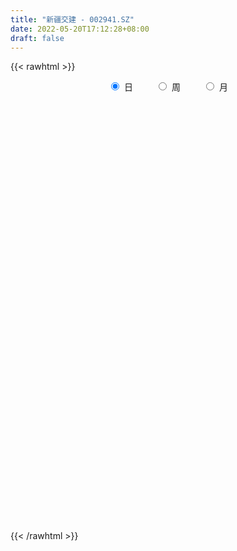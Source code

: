 ```yaml
---
title: "新疆交建 - 002941.SZ"
date: 2022-05-20T17:12:28+08:00
draft: false
---
```

{{< rawhtml >}}
    <div style="text-align: center">
        <label style="padding: 1rem;"><input style="margin-right: .5rem" type="radio" name="period" value="D" checked onclick="period_change(this)">日</label>
        <label style="padding: 1rem;"><input style="margin-right: .5rem" type="radio" name="period" value="W" onclick="period_change(this)">周</label>
        <label style="padding: 1rem;"><input style="margin-right: .5rem" type="radio" name="period" value="M" onclick="period_change(this)">月</label>
    </div>
    <div id="chart" style="height: 700px;"></div> 
    <script type="text/javascript">
        const D_v = [89335.49,76540.59,62293.56,61288.25,65804.06,49645.89,49511.1,43904.19,68326.12,83953.74,62034.03,66493.68,98021.91,158585.77,81171.08,69569.05,86056.1,60498.36,45505.61,37844.0,98152.74,85205.05,53919.5,71795.3,79048.26,40311.61,34923.0,34179.69,45143.45,39076.0,89825.7,44529.85,41840.94,72183.21,43229.53,34485.36,37013.0,30961.53,26912.26,30989.79,27533.8,41488.78,30858.0,35408.53,36455.53,55136.07,59989.12,38759.0,29849.19,68159.06,37434.49,32222.45,32405.53,46772.11,30911.0,39053.28,26158.78,45095.78,47185.64,61675.28,35186.05,31331.52,24209.0,30140.96,28957.06,30909.53,36074.14,38672.94,205059.43,510819.41,230124.57,739095.26,591784.77,479874.64,317561.3,265510.35,261063.86,210183.33,163253.07,267680.07,264649.0,653247.61,558492.58,441242.78,450729.39,368195.42,344182.99,330584.32,223683.87,180814.83,151207.84,230947.28,157422.06,128458.06,212565.9,229374.08,115279.44,76054.0,98841.58,99466.42,92605.13,67502.5,75158.53,50227.45,52201.09,71998.07,53252.36,60377.27,74674.88,114776.64,87726.46,61945.7,71880.1,158629.11,98737.93,75312.43,58661.78,72608.0,41122.12,40112.77,48701.58,68246.95,77103.1,86404.7,160840.7,103204.35,65747.99,66667.0,39533.55,70067.91,129140.05,92007.0,80700.5,79108.0,68315.3,64270.25,111474.21,128481.82,190240.73,255872.34,174345.77,128221.86,125091.0,92733.92,71637.53,82608.72,139070.56,70651.15,265976.57,114874.05,102507.6,130826.75,163530.46,144318.58,96715.07,93744.0,73767.67,85547.03,59388.52,56356.4,169886.07,99359.46,97570.0,249606.27,209489.4,149309.0,153206.8,111974.68,100332.5,82674.12,73734.0,165018.0,159698.5,133283.74,97554.32,112946.5,113624.86,95021.14,90575.89,74829.1,185447.85,262521.54,173301.06,232270.44,154911.18,169226.24,474937.14,342943.53,345278.27,402101.36,280161.29,398485.5,315582.2,332768.92,472378.4,431069.38,269724.44,205873.27,330508.79,223354.61,223159.56,382762.68,695563.15,727608.49,685665.74,729194.5600000001,643169.91,597426.24,574303.52,700639.65,520846.89,401254.98,321822.43,387800.32,235905.12,305051.94,233517.26,335735.34,506414.96,341812.61,330016.05,661301.16,748423.17,1021326.67,976093.02,747868.62,521825.75,484733.01,376293.23,459920.92,396562.76,296806.3,413873.76,532348.9300000001,637566.15,744937.39,592223.17,797935.71,611735.5600000001,399960.26,482834.93,656371.71,636205.75,500287.99,285011.26,340055.28,351985.37,263897.19,427056.52,304854.01]
const D_histogram = [0.0,0.0038162963,-0.0003567171,-0.0010533183,-0.015429034,-0.0172447178,-0.0135934746,-0.016848625,-0.0038848378,-0.002396548,-0.0011853998,0.004239344,0.0151891711,0.0366259788,0.0405371959,0.0439769996,0.0296802081,0.0125744874,-0.0009756743,-0.0103083815,0.0063936934,0.0156387281,0.0139714881,-0.0027441862,-0.0362737972,-0.0543403376,-0.0641967008,-0.0631514304,-0.0488278478,-0.037631966,-0.0187250666,-0.0111859251,-0.0060617072,0.0042884951,0.0021094726,-0.0040032908,-0.0109821097,-0.0206528269,-0.0155661484,-0.0071790567,-0.0022329004,-0.0092383929,-0.0087196431,-0.0060384887,-0.001490592,-0.003525389,-0.0269361748,-0.0356529724,-0.0467470096,-0.0369449353,-0.0348968714,-0.0275258708,-0.0228858092,-0.0322738818,-0.0422307004,-0.0583075592,-0.0625666078,-0.0450127275,-0.0171572428,-0.001496807,0.007617004,0.0083033357,0.0138634094,0.0227933609,0.0301245299,0.0366388178,0.0345579837,0.0296729163,0.0902272096,0.1947993906,0.3280552401,0.313288455,0.3047213807,0.242358846,0.1579295942,0.107769507,0.062965392,0.0084072521,-0.041765536,-0.0430683265,0.0279075881,0.1110459876,0.1735837128,0.1857120094,0.2156015466,0.1843657966,0.1760237274,0.1233548346,0.0702714761,0.0067873602,-0.0477779203,-0.0682566842,-0.1101757667,-0.1216031634,-0.1015555816,-0.1634314634,-0.2143270051,-0.234762107,-0.2402424728,-0.2291328824,-0.1993888755,-0.1807679654,-0.1773410487,-0.1768311148,-0.1624569476,-0.1474343126,-0.1299040027,-0.1075957612,-0.1042768363,-0.0847165904,-0.0864413722,-0.0763308746,-0.0591582888,-0.0191794053,-0.0250320957,-0.0420164987,-0.0420175698,-0.0529760006,-0.0484090844,-0.0374311358,-0.0356885782,-0.0161320554,0.0187069118,0.0497684865,0.1009714455,0.1146592847,0.1159798588,0.1028335362,0.0938379492,0.0845107677,0.0905883175,0.0879272443,0.0822807719,0.0684898057,0.0463318118,0.0346635489,0.030740887,0.0356376455,0.0470006774,0.0732010308,0.093120938,0.0893407849,0.0860166685,0.0708312372,0.0526750302,0.0290212832,0.0158591406,0.0009922946,0.0202955949,0.0178382542,0.0145934588,0.0141828215,0.035321256,0.0311251937,0.0118371602,-0.0114588608,-0.0251706748,-0.0410336015,-0.0483852464,-0.045439283,-0.0284317256,-0.0110955158,-0.0020949364,0.0375900491,0.0528599167,0.0633930906,0.0683462149,0.0540702069,0.0347486527,0.0080929035,-0.0090173514,-0.0026345824,0.0066573886,-0.0018747819,-0.0383580049,-0.0552607544,-0.1067420699,-0.1099459912,-0.132249811,-0.1471855039,-0.0766124988,-0.004470661,0.0399939972,0.0774526027,0.0905108322,0.088022729,0.1165635992,0.1321585186,0.1417113227,0.1485678132,0.1492072022,0.1647215403,0.1271055301,0.0476598149,0.0366731829,0.0607914335,0.0531793856,0.0278717607,0.0386847511,-0.0038224052,-0.0309256943,-0.030928437,0.0569631607,0.2041424477,0.2003356344,0.2286337636,0.2342068066,0.1698270621,0.1271313986,0.151029447,0.1365744156,0.0602362944,-0.0184774603,-0.1487568113,-0.2320740133,-0.2574471455,-0.2994683724,-0.2686286752,-0.2173762832,-0.2346548033,-0.1900619617,-0.0588160123,0.1295689999,0.2759501786,0.3328184877,0.2277339108,0.2514064113,0.1714488773,0.0782020325,-0.0161116727,-0.152700158,-0.2795594791,-0.3107086144,-0.313988941,-0.2465835494,-0.1691158625,-0.009244779,0.0841491396,0.1141962101,0.0816434811,0.1019958789,0.1663341659,0.1332365662,0.0621974039,-0.0035134994,-0.0241414729,-0.1225896387,-0.1756672188,-0.1307542286,-0.1043365951]
const D_fast = [0.0,0.0047703704,0.0005081777,-0.0004517531,-0.0186847273,-0.0248115905,-0.024558716,-0.0320260226,-0.0200334449,-0.0191442921,-0.0182294938,-0.0117449141,0.0030022059,0.0335955083,0.0476410244,0.062075078,0.0551983385,0.0412362396,0.0274421593,0.0155323568,0.033832855,0.0469875717,0.0488132037,0.0314114829,-0.0111865775,-0.0428382022,-0.0687437406,-0.0834863278,-0.0813697072,-0.0795818169,-0.0653561841,-0.0606135239,-0.0570047328,-0.0455824067,-0.047234061,-0.0543476471,-0.0640719935,-0.0789059174,-0.077710776,-0.0711184485,-0.0667305173,-0.076045608,-0.077706769,-0.0765352368,-0.0723599881,-0.0752761324,-0.1054209619,-0.1230510025,-0.1458317921,-0.1452659516,-0.1519421056,-0.1514525727,-0.1525339634,-0.1699905064,-0.1905050001,-0.2211587488,-0.2410594493,-0.2347587509,-0.2111925769,-0.1959063428,-0.1848882809,-0.1821261152,-0.1731001892,-0.1584718974,-0.1436095959,-0.1279356036,-0.1213769418,-0.1188437801,-0.0357326844,0.1175393442,0.3328090038,0.3963643325,0.4639776033,0.4622047801,0.4172579268,0.3940402164,0.3649774493,0.3125211225,0.2519069504,0.2398370783,0.3177898899,0.4286897862,0.5346234397,0.5931797386,0.6769696624,0.6918253616,0.7274892243,0.7056590401,0.6701435506,0.6083562748,0.5418465143,0.5043035792,0.4348405551,0.3930123675,0.387671054,0.2849373063,0.1804600133,0.1013343847,0.0357934007,-0.0103802296,-0.0304834415,-0.0570545228,-0.0979628682,-0.141660713,-0.1679007828,-0.1897367259,-0.2046824167,-0.2092731155,-0.2320233996,-0.2336423014,-0.2569774262,-0.2659496472,-0.2635666336,-0.2283826014,-0.2404933158,-0.2679818434,-0.278487307,-0.302689738,-0.3102250928,-0.3086049282,-0.3157845152,-0.3002610062,-0.260745311,-0.2172416147,-0.1407957943,-0.098443134,-0.0681275952,-0.0555655338,-0.0411016334,-0.0293011231,-0.0005764939,0.018744244,0.0336679646,0.0369994498,0.0264244089,0.0234220332,0.0271845931,0.0409907629,0.0641039642,0.1086045753,0.1518047171,0.1703597601,0.1885398108,0.1910621889,0.1860747393,0.1696763132,0.1604789558,0.1458601834,0.1702373825,0.1722396053,0.1726431746,0.1757782427,0.2057469912,0.2093322273,0.1930034838,0.1668427477,0.1468382649,0.1207169378,0.1012689814,0.092855124,0.10275475,0.1173170809,0.1257939261,0.174876424,0.2033612707,0.2297427173,0.2517823953,0.251023939,0.240389548,0.2157570246,0.196392432,0.2021165553,0.2130728735,0.2040720075,0.1579992833,0.1272813451,0.0491145121,0.018424093,-0.0369421794,-0.0886742484,-0.037254368,0.0337698046,0.088232962,0.1450547183,0.1807406559,0.2002582348,0.2579400048,0.3065745539,0.3515551886,0.3955536325,0.433494822,0.4901895452,0.4843499176,0.4168191561,0.4150008198,0.4543169288,0.4599997272,0.4416600425,0.4621442207,0.4186814631,0.3838467504,0.3761118985,0.4782442864,0.6764591853,0.7227362806,0.8081928507,0.8723175953,0.8503946164,0.8394818025,0.9011372127,0.9208257852,0.8595467376,0.7762136178,0.608745064,0.4674093586,0.3776744401,0.26078612,0.2244686485,0.2213769697,0.1454347487,0.1425120999,0.2590540462,0.4798313085,0.6952000318,0.8352729628,0.7871218636,0.8736459669,0.8365506522,0.7628543156,0.6645126922,0.4897491674,0.2929999765,0.1841736876,0.1023961258,0.1081556301,0.1433443513,0.30090424,0.4153354435,0.4739315666,0.4617897078,0.5076410754,0.6135629038,0.6137744457,0.5582846344,0.4916953562,0.4650320145,0.335936439,0.2389420543,0.2511664873,0.251499972]
const D_slow = [0.0,0.0009540741,0.0008648948,0.0006015652,-0.0032556933,-0.0075668727,-0.0109652414,-0.0151773976,-0.0161486071,-0.0167477441,-0.017044094,-0.015984258,-0.0121869653,-0.0030304705,0.0071038284,0.0180980783,0.0255181304,0.0286617522,0.0284178336,0.0258407383,0.0274391616,0.0313488436,0.0348417156,0.0341556691,0.0250872198,0.0115021354,-0.0045470398,-0.0203348974,-0.0325418594,-0.0419498509,-0.0466311175,-0.0494275988,-0.0509430256,-0.0498709018,-0.0493435336,-0.0503443563,-0.0530898838,-0.0582530905,-0.0621446276,-0.0639393918,-0.0644976169,-0.0668072151,-0.0689871259,-0.070496748,-0.0708693961,-0.0717507433,-0.078484787,-0.0873980301,-0.0990847825,-0.1083210163,-0.1170452342,-0.1239267019,-0.1296481542,-0.1377166246,-0.1482742997,-0.1628511896,-0.1784928415,-0.1897460234,-0.1940353341,-0.1944095358,-0.1925052848,-0.1904294509,-0.1869635986,-0.1812652583,-0.1737341259,-0.1645744214,-0.1559349255,-0.1485166964,-0.125959894,-0.0772600464,0.0047537637,0.0830758774,0.1592562226,0.2198459341,0.2593283326,0.2862707094,0.3020120574,0.3041138704,0.2936724864,0.2829054048,0.2898823018,0.3176437987,0.3610397269,0.4074677292,0.4613681159,0.507459565,0.5514654969,0.5823042055,0.5998720746,0.6015689146,0.5896244345,0.5725602635,0.5450163218,0.514615531,0.4892266356,0.4483687697,0.3947870184,0.3360964917,0.2760358735,0.2187526529,0.168905434,0.1237134426,0.0793781805,0.0351704018,-0.0054438352,-0.0423024133,-0.074778414,-0.1016773543,-0.1277465633,-0.148925711,-0.170536054,-0.1896187726,-0.2044083448,-0.2092031962,-0.2154612201,-0.2259653448,-0.2364697372,-0.2497137374,-0.2618160085,-0.2711737924,-0.280095937,-0.2841289508,-0.2794522228,-0.2670101012,-0.2417672398,-0.2131024187,-0.184107454,-0.1583990699,-0.1349395826,-0.1138118907,-0.0911648114,-0.0691830003,-0.0486128073,-0.0314903559,-0.0199074029,-0.0112415157,-0.0035562939,0.0053531174,0.0171032868,0.0354035445,0.058683779,0.0810189752,0.1025231423,0.1202309517,0.1333997092,0.14065503,0.1446198152,0.1448678888,0.1499417875,0.1544013511,0.1580497158,0.1615954212,0.1704257352,0.1782070336,0.1811663237,0.1783016085,0.1720089397,0.1617505394,0.1496542278,0.138294407,0.1311864756,0.1284125967,0.1278888626,0.1372863748,0.150501354,0.1663496267,0.1834361804,0.1969537321,0.2056408953,0.2076641212,0.2054097833,0.2047511377,0.2064154849,0.2059467894,0.1963572882,0.1825420996,0.1558565821,0.1283700843,0.0953076315,0.0585112555,0.0393581308,0.0382404656,0.0482389649,0.0676021156,0.0902298236,0.1122355059,0.1413764056,0.1744160353,0.209843866,0.2469858193,0.2842876198,0.3254680049,0.3572443874,0.3691593412,0.3783276369,0.3935254953,0.4068203417,0.4137882818,0.4234594696,0.4225038683,0.4147724447,0.4070403355,0.4212811257,0.4723167376,0.5224006462,0.5795590871,0.6381107888,0.6805675543,0.7123504039,0.7501077657,0.7842513696,0.7993104432,0.7946910781,0.7575018753,0.699483372,0.6351215856,0.5602544925,0.4930973237,0.4387532529,0.3800895521,0.3325740616,0.3178700585,0.3502623085,0.4192498532,0.5024544751,0.5593879528,0.6222395556,0.6651017749,0.6846522831,0.6806243649,0.6424493254,0.5725594556,0.494882302,0.4163850668,0.3547391794,0.3124602138,0.3101490191,0.3311863039,0.3597353565,0.3801462267,0.4056451965,0.4472287379,0.4805378795,0.4960872305,0.4952088556,0.4891734874,0.4585260777,0.414609273,0.3819207159,0.3558365671]
const D_data = [['2021-05-11', 10.6876, 10.9167, 10.598, 10.9864],['2021-05-12', 10.8868, 10.9765, 10.8669, 11.1558],['2021-05-13', 10.857, 10.8769, 10.857, 11.106],['2021-05-14', 10.8769, 10.9068, 10.7275, 10.9864],['2021-05-17', 10.8868, 10.6876, 10.6677, 10.9068],['2021-05-18', 10.6677, 10.7872, 10.5781, 10.7972],['2021-05-19', 10.7872, 10.847, 10.7374, 10.9466],['2021-05-20', 10.8171, 10.7474, 10.6976, 10.8271],['2021-05-21', 10.7673, 10.9665, 10.7673, 10.9665],['2021-05-24', 11.0562, 10.857, 10.7872, 11.1657],['2021-05-25', 10.7574, 10.857, 10.6677, 10.9068],['2021-05-26', 10.837, 10.9267, 10.7773, 11.0661],['2021-05-27', 11.0362, 11.0462, 11.0163, 11.2155],['2021-05-28', 11.1657, 11.2853, 10.9167, 11.4745],['2021-05-31', 11.1956, 11.1657, 11.0861, 11.2454],['2021-06-01', 11.106, 11.2155, 11.0562, 11.2653],['2021-06-02', 11.2155, 10.9964, 10.9765, 11.3351],['2021-06-03', 10.9566, 10.8968, 10.857, 11.0861],['2021-06-04', 10.7972, 10.8669, 10.7773, 10.9366],['2021-06-07', 10.857, 10.857, 10.7872, 10.9366],['2021-06-08', 10.8072, 11.2056, 10.8072, 11.2355],['2021-06-09', 11.1558, 11.1956, 11.0362, 11.2952],['2021-06-10', 11.1259, 11.096, 11.0761, 11.2255],['2021-06-11', 11.106, 10.8669, 10.857, 11.1857],['2021-06-15', 10.8271, 10.5083, 10.4785, 10.8868],['2021-06-16', 10.5581, 10.5283, 10.4287, 10.6777],['2021-06-17', 10.4785, 10.5083, 10.4585, 10.6079],['2021-06-18', 10.5382, 10.5681, 10.4386, 10.5781],['2021-06-21', 10.598, 10.7275, 10.4984, 10.9068],['2021-06-22', 10.7175, 10.7175, 10.6378, 10.7972],['2021-06-23', 10.9466, 10.8669, 10.8171, 11.1857],['2021-06-24', 10.6976, 10.7773, 10.6976, 10.8868],['2021-06-25', 10.8072, 10.7673, 10.7076, 10.8868],['2021-06-28', 11.1558, 10.8669, 10.857, 11.2853],['2021-06-29', 10.7773, 10.7275, 10.7076, 10.837],['2021-06-30', 10.6677, 10.6478, 10.6079, 10.7574],['2021-07-01', 10.6478, 10.588, 10.588, 10.8072],['2021-07-02', 10.5482, 10.4884, 10.4785, 10.6079],['2021-07-05', 10.5183, 10.6378, 10.5183, 10.6677],['2021-07-06', 10.6279, 10.6976, 10.588, 10.7374],['2021-07-07', 10.7374, 10.6777, 10.6079, 10.7474],['2021-07-08', 10.6577, 10.5083, 10.4984, 10.6876],['2021-07-09', 10.4884, 10.5681, 10.4585, 10.6079],['2021-07-12', 10.6079, 10.588, 10.5482, 10.6378],['2021-07-13', 10.598, 10.6179, 10.5183, 10.6478],['2021-07-14', 10.62, 10.53, 10.43, 10.67],['2021-07-15', 10.5, 10.17, 10.05, 10.5],['2021-07-16', 10.17, 10.23, 10.09, 10.4],['2021-07-19', 10.23, 10.1, 10.06, 10.32],['2021-07-20', 10.14, 10.31, 9.97, 10.53],['2021-07-21', 10.21, 10.2, 10.16, 10.31],['2021-07-22', 10.2, 10.25, 10.15, 10.38],['2021-07-23', 10.26, 10.21, 10.19, 10.35],['2021-07-26', 10.17, 9.98, 9.87, 10.17],['2021-07-27', 9.93, 9.87, 9.85, 10.07],['2021-07-28', 9.91, 9.66, 9.54, 9.91],['2021-07-29', 9.79, 9.68, 9.66, 9.8],['2021-07-30', 9.7, 9.92, 9.67, 10.0],['2021-08-02', 9.98, 10.12, 9.83, 10.24],['2021-08-03', 10.08, 10.05, 9.99, 10.36],['2021-08-04', 10.03, 10.01, 9.95, 10.1],['2021-08-05', 10.0, 9.91, 9.91, 10.09],['2021-08-06', 9.98, 9.97, 9.85, 10.0],['2021-08-09', 10.07, 10.04, 9.98, 10.1],['2021-08-10', 10.01, 10.06, 10.0, 10.14],['2021-08-11', 10.04, 10.09, 10.02, 10.2],['2021-08-12', 10.09, 10.0, 10.0, 10.1],['2021-08-13', 10.0, 9.95, 9.87, 10.02],['2021-08-16', 10.3, 10.95, 10.26, 10.95],['2021-08-17', 10.89, 12.05, 10.72, 12.05],['2021-08-18', 12.48, 13.26, 12.2, 13.26],['2021-08-19', 13.89, 11.99, 11.93, 14.54],['2021-08-20', 11.69, 12.27, 11.39, 12.98],['2021-08-23', 12.3, 11.65, 11.45, 12.3],['2021-08-24', 11.4, 11.17, 11.13, 11.5],['2021-08-25', 11.18, 11.38, 11.11, 11.49],['2021-08-26', 11.3, 11.3, 10.97, 11.55],['2021-08-27', 11.12, 10.98, 10.82, 11.3],['2021-08-30', 10.91, 10.78, 10.75, 11.07],['2021-08-31', 10.7, 11.26, 10.65, 11.28],['2021-09-01', 11.37, 12.39, 11.21, 12.39],['2021-09-02', 13.0, 13.06, 12.55, 13.63],['2021-09-03', 12.93, 13.36, 12.52, 14.36],['2021-09-06', 13.11, 13.13, 12.65, 13.88],['2021-09-07', 13.28, 13.69, 12.88, 13.98],['2021-09-08', 13.38, 13.15, 13.05, 13.59],['2021-09-09', 13.32, 13.55, 13.01, 13.75],['2021-09-10', 13.3, 13.03, 13.02, 13.9],['2021-09-13', 13.02, 12.9, 12.73, 13.35],['2021-09-14', 12.97, 12.57, 12.44, 12.99],['2021-09-15', 12.69, 12.43, 12.24, 12.69],['2021-09-16', 12.53, 12.69, 12.4, 13.11],['2021-09-17', 12.8, 12.26, 11.94, 12.88],['2021-09-22', 12.0, 12.48, 11.96, 12.63],['2021-09-23', 12.5, 12.88, 12.3, 13.15],['2021-09-24', 12.62, 11.7, 11.68, 12.73],['2021-09-27', 11.58, 11.44, 11.25, 11.82],['2021-09-28', 11.44, 11.5, 11.38, 11.62],['2021-09-29', 11.36, 11.47, 11.36, 11.89],['2021-09-30', 11.23, 11.54, 10.88, 11.59],['2021-10-08', 11.51, 11.74, 11.39, 11.84],['2021-10-11', 11.8, 11.6, 11.4, 11.85],['2021-10-12', 11.65, 11.34, 11.13, 11.74],['2021-10-13', 11.31, 11.18, 11.0, 11.38],['2021-10-14', 11.24, 11.26, 11.04, 11.35],['2021-10-15', 11.48, 11.22, 11.12, 11.58],['2021-10-18', 11.08, 11.22, 11.05, 11.31],['2021-10-19', 11.2, 11.28, 11.06, 11.35],['2021-10-20', 11.21, 11.01, 10.95, 11.26],['2021-10-21', 10.94, 11.18, 10.91, 11.43],['2021-10-22', 11.15, 10.87, 10.86, 11.25],['2021-10-25', 10.8, 10.95, 10.62, 10.98],['2021-10-26', 10.92, 11.03, 10.86, 11.28],['2021-10-27', 11.14, 11.41, 11.12, 11.53],['2021-10-28', 11.39, 10.88, 10.82, 11.39],['2021-10-29', 10.87, 10.62, 10.34, 10.88],['2021-11-01', 10.58, 10.72, 10.46, 10.8],['2021-11-02', 10.72, 10.48, 10.31, 10.9],['2021-11-03', 10.47, 10.58, 10.4, 10.62],['2021-11-04', 10.55, 10.63, 10.51, 10.64],['2021-11-05', 10.58, 10.48, 10.43, 10.61],['2021-11-08', 10.55, 10.7, 10.51, 10.75],['2021-11-09', 10.67, 11.0, 10.66, 11.02],['2021-11-10', 10.95, 11.12, 10.78, 11.14],['2021-11-11', 11.07, 11.62, 10.99, 12.09],['2021-11-12', 11.4, 11.38, 11.28, 11.55],['2021-11-15', 11.3, 11.33, 11.24, 11.38],['2021-11-16', 11.35, 11.18, 11.16, 11.49],['2021-11-17', 11.18, 11.23, 11.16, 11.32],['2021-11-18', 11.21, 11.23, 11.18, 11.51],['2021-11-19', 11.21, 11.47, 11.21, 11.65],['2021-11-22', 11.48, 11.43, 11.35, 11.55],['2021-11-23', 11.4, 11.43, 11.28, 11.49],['2021-11-24', 11.41, 11.33, 11.26, 11.42],['2021-11-25', 11.31, 11.17, 11.14, 11.36],['2021-11-26', 11.21, 11.24, 11.08, 11.33],['2021-11-29', 11.28, 11.32, 11.02, 11.45],['2021-11-30', 11.31, 11.46, 11.3, 11.64],['2021-12-01', 11.24, 11.62, 11.11, 11.72],['2021-12-02', 11.72, 11.96, 11.51, 12.49],['2021-12-03', 11.85, 12.08, 11.76, 12.23],['2021-12-06', 12.18, 11.91, 11.87, 12.27],['2021-12-07', 11.98, 11.98, 11.8, 12.14],['2021-12-08', 12.04, 11.86, 11.77, 12.05],['2021-12-09', 11.87, 11.8, 11.75, 11.94],['2021-12-10', 11.8, 11.67, 11.63, 11.91],['2021-12-13', 11.8, 11.74, 11.67, 12.2],['2021-12-14', 11.73, 11.67, 11.6, 11.83],['2021-12-15', 11.65, 12.14, 11.62, 12.64],['2021-12-16', 12.03, 11.95, 11.92, 12.14],['2021-12-17', 12.0, 11.96, 11.91, 12.21],['2021-12-20', 11.89, 12.02, 11.82, 12.25],['2021-12-21', 12.03, 12.39, 11.85, 12.5],['2021-12-22', 12.77, 12.17, 12.12, 12.78],['2021-12-23', 12.09, 11.96, 11.91, 12.27],['2021-12-24', 12.05, 11.82, 11.69, 12.23],['2021-12-27', 11.8, 11.85, 11.75, 12.07],['2021-12-28', 11.83, 11.74, 11.59, 11.99],['2021-12-29', 11.74, 11.77, 11.66, 11.94],['2021-12-30', 11.72, 11.87, 11.7, 11.93],['2021-12-31', 11.9, 12.09, 11.82, 12.58],['2022-01-04', 12.11, 12.19, 12.03, 12.3],['2022-01-05', 12.19, 12.17, 11.97, 12.28],['2022-01-06', 12.13, 12.72, 12.11, 12.98],['2022-01-07', 12.71, 12.62, 12.56, 13.06],['2022-01-10', 12.6, 12.7, 12.45, 12.88],['2022-01-11', 12.78, 12.75, 12.65, 13.03],['2022-01-12', 12.59, 12.56, 12.46, 12.76],['2022-01-13', 12.65, 12.47, 12.45, 12.74],['2022-01-14', 12.5, 12.3, 12.18, 12.59],['2022-01-17', 12.27, 12.33, 12.12, 12.42],['2022-01-18', 12.25, 12.62, 12.14, 12.73],['2022-01-19', 12.57, 12.73, 12.49, 12.84],['2022-01-20', 12.73, 12.54, 12.39, 12.97],['2022-01-21', 12.54, 12.08, 12.05, 12.54],['2022-01-24', 12.0, 12.17, 11.82, 12.6],['2022-01-25', 12.04, 11.51, 11.5, 12.22],['2022-01-26', 11.59, 11.9, 11.59, 12.09],['2022-01-27', 11.98, 11.51, 11.45, 11.99],['2022-01-28', 11.48, 11.4, 11.13, 11.63],['2022-02-07', 11.56, 12.54, 11.5, 12.54],['2022-02-08', 12.8, 12.92, 12.49, 12.94],['2022-02-09', 12.94, 12.91, 12.72, 13.03],['2022-02-10', 12.85, 13.1, 12.78, 13.31],['2022-02-11', 13.0, 13.01, 12.82, 13.29],['2022-02-14', 12.91, 12.93, 12.85, 13.2],['2022-02-15', 13.12, 13.49, 12.81, 14.22],['2022-02-16', 13.49, 13.57, 13.3, 13.94],['2022-02-17', 13.5, 13.7, 13.35, 14.17],['2022-02-18', 13.36, 13.86, 13.07, 14.5],['2022-02-21', 13.7, 13.96, 13.67, 14.11],['2022-02-22', 13.75, 14.36, 13.62, 15.18],['2022-02-23', 14.16, 13.8, 13.71, 14.28],['2022-02-24', 13.6, 13.08, 12.85, 13.88],['2022-02-25', 13.18, 13.78, 13.17, 14.39],['2022-02-28', 13.81, 14.35, 13.51, 14.45],['2022-03-01', 14.1, 14.1, 13.84, 14.27],['2022-03-02', 14.0, 13.88, 13.62, 14.06],['2022-03-03', 13.94, 14.38, 13.77, 14.43],['2022-03-04', 14.16, 13.7, 13.59, 14.19],['2022-03-07', 13.58, 13.75, 13.2, 14.3],['2022-03-08', 13.66, 14.05, 13.38, 15.05],['2022-03-09', 13.9, 15.46, 13.82, 15.46],['2022-03-10', 16.0, 17.01, 15.96, 17.01],['2022-03-11', 15.85, 15.74, 15.35, 16.47],['2022-03-14', 15.52, 16.46, 15.26, 17.31],['2022-03-15', 16.35, 16.54, 15.66, 17.49],['2022-03-16', 16.14, 15.76, 14.89, 16.45],['2022-03-17', 15.7, 15.96, 15.6, 16.97],['2022-03-18', 15.6, 16.96, 15.24, 17.56],['2022-03-21', 16.96, 16.73, 16.37, 17.23],['2022-03-22', 16.4, 15.9, 15.64, 16.4],['2022-03-23', 15.87, 15.58, 15.31, 16.09],['2022-03-24', 15.31, 14.41, 14.35, 15.54],['2022-03-25', 14.47, 14.37, 14.3, 14.71],['2022-03-28', 14.1, 14.7, 13.89, 14.93],['2022-03-29', 14.53, 14.17, 14.0, 14.85],['2022-03-30', 14.58, 14.9, 14.52, 15.18],['2022-03-31', 15.94, 15.25, 15.18, 16.39],['2022-04-01', 14.47, 14.36, 14.3, 14.95],['2022-04-06', 14.35, 15.09, 14.21, 15.34],['2022-04-07', 15.02, 16.6, 14.85, 16.6],['2022-04-08', 17.3, 18.26, 17.26, 18.26],['2022-04-11', 19.5, 18.86, 18.32, 20.09],['2022-04-12', 17.9, 18.6, 17.35, 20.75],['2022-04-13', 17.91, 16.74, 16.74, 18.85],['2022-04-14', 16.77, 18.41, 16.77, 18.41],['2022-04-15', 18.06, 17.22, 17.0, 18.68],['2022-04-18', 16.64, 16.78, 16.26, 17.63],['2022-04-19', 16.81, 16.38, 15.54, 17.1],['2022-04-20', 16.38, 15.25, 15.15, 16.38],['2022-04-21', 15.2, 14.57, 14.45, 15.33],['2022-04-22', 14.31, 15.18, 14.3, 15.37],['2022-04-25', 14.77, 15.25, 14.5, 15.83],['2022-04-26', 15.25, 16.14, 14.53, 16.25],['2022-04-27', 16.65, 16.54, 15.55, 17.39],['2022-04-28', 16.0, 18.19, 15.68, 18.19],['2022-04-29', 18.55, 18.12, 17.6, 19.72],['2022-05-05', 17.66, 17.79, 17.55, 18.66],['2022-05-06', 16.85, 17.13, 16.76, 17.75],['2022-05-09', 17.52, 17.89, 17.1, 18.08],['2022-05-10', 17.4, 18.84, 17.25, 19.68],['2022-05-11', 18.84, 17.89, 17.85, 19.17],['2022-05-12', 17.68, 17.28, 16.75, 18.08],['2022-05-13', 17.4, 17.07, 16.92, 17.68],['2022-05-16', 17.1, 17.46, 16.95, 17.49],['2022-05-17', 17.3, 16.17, 16.0, 17.3],['2022-05-18', 16.02, 16.27, 16.01, 16.75],['2022-05-19', 16.01, 17.41, 15.94, 17.67],['2022-05-20', 17.2, 17.33, 17.03, 17.55]]
const W_v = [1306.94,21997.66,1918835.73,1312923.3900000001,1582615.3,973287.3700000001,940649.74,1686847.53,1387014.6800000002,801782.73,1053802.3300000001,1454158.3900000001,1331727.51,1255155.23,669493.13,1345796.4399999999,620440.49,610244.22,813903.1499999999,626747.87,509532.38,156736.98,335694.77,355318.51,252407.72,455787.72,375889.23,449685.32,291558.62,199073.47,291204.19,316576.52,163970.59,195757.7,189623.11,160130.27,208958.64,236428.71,200491.43,834434.92,697880.47,657446.27,937705.5699999999,69591.0,244945.77,516109.38,287956.53,193518.4,179448.16,487945.86,343407.11,378587.33,418823.05,583605.1499999999,1133749.9099999999,570393.1,542467.23,680835.8999999999,584162.3199999999,279933.25,548288.33,678537.88,673573.78,1504550.0099999998,2143515.5700000003,942154.8999999999,774439.63,581902.49,506166.12,452251.24,662310.6699999999,604606.46,240673.55,280835.44,966473.51,1671194.55,658825.4299999999,377736.51,475784.16,263964.28,147460.34,413889.89,1288090.8699999999,1122245.03,750205.26,688546.6699999999,1618555.8100000001,1062326.4299999999,1423291.75,851391.89,773940.64,491989.27,980980.3099999999,1284419.3900000001,698739.6900000001,126697.5,637014.6300000001,402753.61,344220.47,326721.0,478997.32,448663.01,342317.82,285445.57,225318.27,369852.51,210884.17,196323.97,372116.14,293575.28,231459.85,208171.83,202843.88,91938.7,184719.77,385121.0600000001,390427.94,615322.8500000001,328865.26,558765.4399999999,2717918.7000000002,1244505.1899999999,957353.28,729080.6,449457.18,124939.82,348242.47,277191.36,469089.13,342800.2,346916.59,188462.56,260415.94,217872.63,157782.63,225748.25,200070.72,187990.95,199587.49,164754.63,2276883.4399999999,1534193.48,1907322.3300000001,1934934.9000000001,944075.8799999999,570398.0399999999,389641.44,92605.13,317087.64,390807.61,466505.27,261206.25,495799.8,371156.5,384401.05,860414.87,500293.0299999999,693079.9300000001,629134.8599999999,444945.69,656025.13,597497.1,629288.5600000001,486997.49,1008452.0699999998,1734486.54,1799376.3100000001,1460530.4900000002,2714759.6200000001,3244733.8800000004,1867629.7400000002,1722532.1099999999,1739740.3799999999,3751847.0700000003,1943456.97,3305011.3500000001,1011695.8200000001,2560711.6399999997,1687848.3700000001]
const W_histogram = [0.0,0.4813064387,0.8669035125,1.0846343491,1.1120817468,1.292224489,2.2952935268,2.2185349859,1.9597345701,1.3729167397,1.2910431927,1.3676237228,1.1785566069,1.1256747546,0.8679298944,0.8190203044,0.6163156135,0.4455075371,0.3492490839,0.2560845149,-0.2970287293,-0.931732976,-1.391289633,-1.7535000111,-1.9491823768,-1.8481320241,-1.8576369501,-1.7074355545,-1.4459971403,-1.3041596522,-1.081732209,-1.0885867289,-1.1642346374,-1.1401183186,-1.1535436397,-1.1922399009,-1.0880184518,-0.9593099475,-0.8743207492,-0.4224612146,-0.1043438238,0.2808253147,0.3487584762,0.3307440255,0.2812264295,0.2722346757,0.082510346,-0.1188322381,-0.2145996846,-0.2570647633,-0.243021323,-0.4219026351,-0.5383505205,-0.5810784192,-0.523339044,-0.4944583952,-0.41433204,-0.3110535591,-0.2562662849,-0.2766309717,-0.4019688106,-0.365705915,-0.2621713127,-0.10926601,0.1219622252,0.1420720441,0.1127756809,0.0740724587,0.064914115,0.1145431658,0.1271719252,0.1181913092,0.0800218261,0.1115679848,0.1690630253,0.2799791336,0.2195615532,0.2103286527,0.1913494619,0.1851997686,0.1667103717,0.1905155098,0.3354742967,0.3838672194,0.3439508153,0.3670595089,0.5070761055,0.5326216262,0.5779458034,0.5919216699,0.5441216912,0.425816232,0.456704168,0.3241747981,0.0585660927,-0.0967747679,-0.2026093679,-0.2980995192,-0.414471958,-0.4491769119,-0.4203104716,-0.3585102062,-0.3255238303,-0.2791717163,-0.2618332751,-0.3081240325,-0.3447656006,-0.3421350347,-0.3072595256,-0.2622040002,-0.2258763803,-0.2199255875,-0.2493602537,-0.2276611162,-0.1052504642,-0.0186901326,0.0993746193,0.1551333921,0.1647471406,0.2685116696,0.4246047885,0.4371629004,0.3911589009,0.3398488101,0.2337255186,0.1701099877,0.1348146423,0.1156283096,0.1238161896,0.1014038898,0.0874570704,0.0602793151,0.0578771762,0.0404866989,0.0374061959,0.0167081164,0.0063150264,-0.0143194352,-0.0185606551,-0.0167295098,0.138183148,0.1502268408,0.3059601128,0.3699482199,0.3441549139,0.2760577959,0.2099131056,0.1709554976,0.1047420882,0.0355265613,-0.0256414483,-0.0714805167,-0.0387754531,-0.0101588333,-0.0060033997,0.0509009848,0.0579962745,0.0780404212,0.077530448,0.0901528188,0.126731719,0.1218747198,0.0974051029,0.0323472835,0.0913287277,0.1762540933,0.2132365323,0.2177445838,0.3364591623,0.4674356221,0.3550209096,0.2597866988,0.4292481874,0.4394947584,0.2845920002,0.3514604234,0.3022209053,0.2414500007,0.1965084966]
const W_fast = [0.0,0.6016330484,1.2039560004,1.6928454242,1.9983132586,2.501512123,4.0784045425,4.5562797481,4.7874129748,4.5438243293,4.7847115805,5.2031980414,5.3087700772,5.5373069135,5.496544527,5.652390013,5.6037642255,5.5443330334,5.5353868511,5.5062434108,4.8788729843,4.0112354936,3.2038564283,2.4032710475,1.7202930876,1.3593104343,0.8853962708,0.6087387777,0.5086779068,0.3244754819,0.2764698729,-0.0025313293,-0.3692378971,-0.6301511579,-0.931962389,-1.2687186254,-1.4365017892,-1.5476207718,-1.6812117608,-1.3349675299,-1.042936095,-0.5875606279,-0.4324378473,-0.3677662916,-0.3469772803,-0.2879103651,-0.4570071083,-0.688057752,-0.8374751195,-0.9442063891,-0.9909182795,-1.2752752504,-1.526310766,-1.7143082695,-1.7874036552,-1.8821376052,-1.90559426,-1.8800791689,-1.889358466,-1.9788808957,-2.2047109373,-2.2598745204,-2.2218827463,-2.0962939461,-1.8345751545,-1.7789473246,-1.7800497676,-1.8002348751,-1.7931646901,-1.7148998478,-1.6704781071,-1.6499108958,-1.6680749224,-1.6086367675,-1.5088759707,-1.3279650789,-1.3334922711,-1.2901430083,-1.2612848337,-1.2211345848,-1.1979463889,-1.1265123733,-0.8976850122,-0.7533252847,-0.7072539849,-0.5923804141,-0.3255947912,-0.1668938639,0.0229167641,0.1848730481,0.2731034922,0.261252091,0.406316069,0.3548303986,0.1038632164,-0.0756713362,-0.2321582782,-0.4021733093,-0.6221637376,-0.7691629194,-0.845374097,-0.8732013832,-0.9215959648,-0.9450367799,-0.9931566575,-1.116478423,-1.2393113912,-1.3222145841,-1.3641539564,-1.384649431,-1.4047909061,-1.4538215102,-1.5455962398,-1.5808123814,-1.4847143455,-1.402826547,-1.2599181403,-1.1653760195,-1.1145754858,-0.9436830394,-0.6814387234,-0.5595898863,-0.5078041606,-0.4741520489,-0.5218439608,-0.5429319948,-0.5445236796,-0.5348029349,-0.4956610074,-0.4927223348,-0.4848048867,-0.4969128132,-0.4848456581,-0.4921144606,-0.4858434147,-0.5023644651,-0.5111787984,-0.5353931189,-0.5442745025,-0.5466257346,-0.3571672899,-0.3075668869,-0.0753435867,0.0811315754,0.1413769979,0.1422943289,0.128627915,0.1324091814,0.0923812941,0.0320474074,-0.0355309642,-0.0992401618,-0.0762289614,-0.0501520499,-0.0474974663,0.0221321644,0.0437265228,0.0832807748,0.1021534135,0.137313989,0.205575819,0.2311874998,0.2310691585,0.17409816,0.2559117861,0.3849006751,0.4751922471,0.5341364446,0.7369658136,0.9848011789,0.9611416939,0.9308541578,1.2076276932,1.3277479539,1.2439931956,1.3987267247,1.4250424329,1.4246340285,1.4288196486]
const W_slow = [0.0,0.1203266097,0.3370524878,0.6082110751,0.8862315118,1.2092876341,1.7831110157,2.3377447622,2.8276784047,3.1709075897,3.4936683878,3.8355743185,4.1302134703,4.4116321589,4.6286146325,4.8333697086,4.987448612,5.0988254963,5.1861377672,5.250158896,5.1759017136,4.9429684696,4.5951460614,4.1567710586,3.6694754644,3.2074424584,2.7430332208,2.3161743322,1.9546750471,1.6286351341,1.3582020819,1.0860553996,0.7949967403,0.5099671606,0.2215812507,-0.0764787245,-0.3484833374,-0.5883108243,-0.8068910116,-0.9125063153,-0.9385922712,-0.8683859425,-0.7811963235,-0.6985103171,-0.6282037098,-0.5601450408,-0.5395174543,-0.5692255138,-0.622875435,-0.6871416258,-0.7478969565,-0.8533726153,-0.9879602454,-1.1332298503,-1.2640646112,-1.38767921,-1.49126222,-1.5690256098,-1.633092181,-1.702249924,-1.8027421266,-1.8941686054,-1.9597114336,-1.9870279361,-1.9565373798,-1.9210193687,-1.8928254485,-1.8743073338,-1.8580788051,-1.8294430136,-1.7976500323,-1.768102205,-1.7480967485,-1.7202047523,-1.677938996,-1.6079442126,-1.5530538243,-1.5004716611,-1.4526342956,-1.4063343535,-1.3646567605,-1.3170278831,-1.2331593089,-1.1371925041,-1.0512048002,-0.959439923,-0.8326708966,-0.6995154901,-0.5550290393,-0.4070486218,-0.271018199,-0.164564141,-0.050388099,0.0306556005,0.0452971237,0.0211034317,-0.0295489103,-0.1040737901,-0.2076917796,-0.3199860076,-0.4250636254,-0.514691177,-0.5960721346,-0.6658650636,-0.7313233824,-0.8083543905,-0.8945457907,-0.9800795493,-1.0568944308,-1.1224454308,-1.1789145259,-1.2338959227,-1.2962359861,-1.3531512652,-1.3794638812,-1.3841364144,-1.3592927596,-1.3205094116,-1.2793226264,-1.212194709,-1.1060435119,-0.9967527868,-0.8989630615,-0.814000859,-0.7555694794,-0.7130419825,-0.6793383219,-0.6504312445,-0.6194771971,-0.5941262246,-0.572261957,-0.5571921283,-0.5427228342,-0.5326011595,-0.5232496105,-0.5190725814,-0.5174938248,-0.5210736837,-0.5257138474,-0.5298962249,-0.4953504379,-0.4577937277,-0.3813036995,-0.2888166445,-0.202777916,-0.133763467,-0.0812851906,-0.0385463162,-0.0123607942,-0.0034791538,-0.0098895159,-0.0277596451,-0.0374535084,-0.0399932167,-0.0414940666,-0.0287688204,-0.0142697518,0.0052403535,0.0246229655,0.0471611702,0.0788441,0.1093127799,0.1336640557,0.1417508765,0.1645830584,0.2086465818,0.2619557148,0.3163918608,0.4005066513,0.5173655569,0.6061207843,0.671067459,0.7783795058,0.8882531954,0.9594011955,1.0472663013,1.1228215276,1.1831840278,1.232311152]
const W_data = [['2018-11-30', 8.5094, 12.3495, 8.5094, 12.3495],['2018-12-07', 13.5834, 19.8914, 13.5834, 19.8914],['2018-12-14', 21.2241, 21.619, 20.0691, 23.6723],['2018-12-21', 20.8786, 22.0039, 18.8648, 22.0731],['2018-12-28', 21.7177, 21.2734, 19.6742, 23.6328],['2019-01-04', 21.9645, 24.8667, 20.5331, 24.8667],['2019-01-11', 26.6732, 40.0494, 26.3672, 40.0494],['2019-01-18', 44.0573, 31.1352, 30.2172, 44.0573],['2019-01-25', 30.9378, 29.9901, 29.615, 35.0444],['2019-02-01', 28.8154, 25.3504, 24.3929, 29.1313],['2019-02-15', 25.7157, 31.4116, 25.5676, 31.4116],['2019-02-22', 31.1846, 34.9753, 30.7996, 37.0385],['2019-03-01', 34.4324, 32.9319, 31.4906, 39.8026],['2019-03-08', 32.9319, 35.5183, 32.8332, 40.3751],['2019-03-15', 34.5607, 33.5538, 32.3297, 36.8411],['2019-03-22', 33.5735, 36.693, 33.2182, 40.4738],['2019-03-29', 36.8016, 35.3603, 33.8598, 38.6476],['2019-04-04', 34.8371, 35.8934, 34.5607, 38.6476],['2019-04-12', 36.2093, 37.157, 35.1629, 40.1481],['2019-04-19', 37.5025, 37.6703, 35.2221, 39.9803],['2019-04-26', 37.3149, 30.8786, 30.6022, 37.3149],['2019-04-30', 30.8786, 26.8608, 26.4067, 30.8786],['2019-05-10', 25.1728, 25.8342, 23.465, 26.2093],['2019-05-17', 25.3702, 24.1856, 23.8302, 27.1471],['2019-05-24', 24.1856, 23.8302, 22.8529, 24.6002],['2019-05-31', 23.3959, 26.2586, 23.3959, 27.1471],['2019-06-06', 25.7848, 24.0573, 23.85, 28.8845],['2019-06-14', 24.1264, 25.3702, 23.7907, 27.8184],['2019-06-21', 25.153, 26.92, 25.153, 27.3248],['2019-06-28', 26.5449, 25.6663, 25.2715, 26.8509],['2019-07-05', 26.1106, 26.92, 25.4492, 26.9497],['2019-07-12', 26.9398, 23.9335, 23.8639, 27.2162],['2019-07-19', 23.0397, 22.0764, 22.0267, 23.8143],['2019-07-26', 22.1956, 22.3545, 20.557, 23.278],['2019-08-02', 22.0962, 21.0436, 20.7556, 23.1191],['2019-08-09', 21.3514, 19.6532, 19.4844, 21.411],['2019-08-16', 19.8419, 20.6761, 19.3851, 21.3614],['2019-08-23', 20.408, 20.7258, 20.408, 21.4507],['2019-08-30', 20.0604, 19.9214, 19.7327, 21.699],['2019-09-06', 19.8717, 25.3337, 19.8121, 27.4093],['2019-09-12', 25.3437, 25.4032, 24.5293, 27.31],['2019-09-20', 24.8173, 28.0945, 23.3475, 28.0945],['2019-09-27', 29.167, 25.4827, 24.3804, 30.7361],['2019-09-30', 25.3536, 24.7081, 24.5591, 26.0686],['2019-10-11', 23.9533, 24.281, 23.9533, 25.3238],['2019-10-18', 24.1321, 24.7677, 23.4469, 26.7141],['2019-10-25', 23.9732, 22.0267, 21.4011, 24.2612],['2019-11-01', 21.9175, 20.7258, 20.3981, 22.275],['2019-11-08', 20.7556, 21.0237, 20.4577, 21.4905],['2019-11-15', 20.9443, 21.0336, 19.6731, 23.7249],['2019-11-22', 19.971, 21.3614, 19.971, 21.7487],['2019-11-29', 20.9542, 18.114, 17.965, 22.0665],['2019-12-06', 18.2033, 17.5777, 17.0613, 18.2232],['2019-12-13', 17.5678, 17.4685, 17.2798, 17.9749],['2019-12-20', 17.4387, 18.1537, 17.3493, 18.8786],['2019-12-27', 18.0544, 17.4287, 17.0017, 18.0742],['2020-01-03', 17.3791, 17.7962, 16.4654, 18.3722],['2020-01-10', 17.6273, 18.0742, 17.4387, 18.3225],['2020-01-17', 18.0047, 17.4387, 17.4287, 18.6006],['2020-01-23', 17.4585, 16.1377, 16.0086, 17.5678],['2020-02-07', 14.5289, 13.9033, 13.079, 14.5289],['2020-02-14', 13.8635, 15.1148, 13.7344, 15.3929],['2020-02-21', 14.8963, 15.81, 14.8268, 16.1278],['2020-02-28', 15.9887, 16.6938, 15.6312, 19.4348],['2020-03-06', 17.1904, 18.4417, 16.9123, 20.5073],['2020-03-13', 17.6075, 16.3065, 15.4922, 18.1338],['2020-03-20', 16.6839, 15.4922, 14.5686, 17.1308],['2020-03-27', 14.9559, 14.9957, 14.0324, 15.4922],['2020-04-03', 14.7672, 15.0254, 14.5488, 15.8398],['2020-04-10', 15.2439, 15.6809, 15.1446, 16.0881],['2020-04-17', 15.4028, 15.2241, 14.9063, 15.9887],['2020-04-24', 15.2936, 14.807, 14.7474, 16.5349],['2020-04-30', 14.1714, 14.1416, 13.3571, 14.946],['2020-05-08', 14.1813, 14.8268, 14.1813, 15.1843],['2020-05-15', 14.8963, 15.2638, 14.8268, 16.3065],['2020-05-22', 16.7931, 16.3363, 15.5121, 16.9818],['2020-05-29', 15.7901, 14.3005, 14.0423, 15.8795],['2020-06-05', 14.3601, 14.7077, 14.3402, 14.8666],['2020-06-12', 14.7474, 14.4594, 13.9331, 15.1645],['2020-06-19', 14.4495, 14.4991, 14.1813, 14.5388],['2020-06-24', 14.4991, 14.221, 14.2012, 14.6282],['2020-07-03', 14.2012, 14.7176, 13.9033, 14.9758],['2020-07-10', 14.7176, 16.7236, 14.6977, 17.6571],['2020-07-17', 16.4853, 16.1576, 15.8596, 18.2331],['2020-07-24', 16.136, 15.2097, 14.9607, 16.8034],['2020-07-31', 15.2097, 16.0962, 14.6519, 16.6839],['2020-08-07', 16.146, 18.2277, 16.0763, 18.7756],['2020-08-14', 18.5365, 17.5504, 16.7536, 19.5027],['2020-08-21', 17.5305, 18.3473, 17.4508, 20.2896],['2020-08-28', 18.4668, 18.5166, 17.4309, 19.2238],['2020-09-04', 19.2736, 18.0584, 17.5106, 19.5226],['2020-09-11', 18.0584, 17.0823, 16.385, 18.158],['2020-09-18', 17.0823, 19.0545, 16.5145, 19.0545],['2020-09-25', 18.925, 17.0424, 17.0424, 19.7218],['2020-09-30', 16.9329, 14.4527, 14.3631, 16.9329],['2020-10-09', 14.6619, 14.6818, 14.5324, 14.8511],['2020-10-16', 14.7017, 14.4726, 14.2933, 15.0005],['2020-10-23', 14.5025, 13.8451, 13.6658, 14.6519],['2020-10-30', 13.7455, 12.6997, 12.6897, 13.7953],['2020-11-06', 12.6997, 12.9287, 12.5204, 13.1977],['2020-11-13', 13.0284, 13.3072, 13.0284, 14.0344],['2020-11-20', 13.3072, 13.5861, 13.2973, 14.0941],['2020-11-27', 13.6459, 13.128, 12.9985, 14.0443],['2020-12-04', 13.0981, 13.1778, 13.0184, 13.4965],['2020-12-11', 13.1778, 12.6698, 12.5204, 13.2375],['2020-12-18', 12.62, 11.4546, 11.0562, 12.9287],['2020-12-25', 11.4347, 10.9665, 10.7374, 11.5343],['2020-12-31', 10.8968, 10.9566, 10.6079, 11.1857],['2021-01-08', 10.9466, 11.0562, 10.8171, 11.7534],['2021-01-15', 10.9566, 11.0163, 10.3091, 11.2355],['2021-01-22', 10.9765, 10.7673, 10.7574, 11.3849],['2021-01-29', 10.7574, 10.1498, 10.0103, 10.857],['2021-02-05', 10.1398, 9.2732, 9.1238, 10.1996],['2021-02-10', 9.3629, 9.5123, 9.2234, 9.592],['2021-02-19', 9.6119, 10.837, 9.6119, 10.8868],['2021-02-26', 10.837, 10.7076, 10.4884, 11.2355],['2021-03-05', 10.7275, 11.4944, 10.6179, 11.6239],['2021-03-12', 11.4247, 11.096, 10.1597, 11.5044],['2021-03-19', 11.096, 10.6378, 10.5482, 11.2653],['2021-03-26', 10.4884, 12.1219, 10.4386, 12.1219],['2021-04-02', 12.1419, 13.5961, 11.853, 16.136],['2021-04-09', 13.4069, 12.4506, 12.361, 13.7355],['2021-04-16', 12.4905, 11.8231, 11.6438, 13.0582],['2021-04-23', 11.8132, 11.6638, 11.3151, 12.2714],['2021-04-30', 11.5144, 10.6677, 10.5781, 11.5542],['2021-05-07', 10.6876, 10.7972, 10.6777, 10.9068],['2021-05-14', 10.7872, 10.9068, 10.598, 11.1558],['2021-05-21', 10.8868, 10.9665, 10.5781, 10.9665],['2021-05-28', 11.0562, 11.2853, 10.6677, 11.4745],['2021-06-04', 11.1956, 10.8669, 10.7773, 11.3351],['2021-06-11', 10.857, 10.8669, 10.7872, 11.2952],['2021-06-18', 10.8271, 10.5681, 10.4287, 10.8868],['2021-06-25', 10.598, 10.7673, 10.4984, 11.1857],['2021-07-02', 11.1558, 10.4884, 10.4785, 11.2853],['2021-07-09', 10.5183, 10.5681, 10.4585, 10.7474],['2021-07-16', 10.6079, 10.23, 10.05, 10.67],['2021-07-23', 10.23, 10.21, 9.97, 10.53],['2021-07-30', 10.17, 9.92, 9.54, 10.17],['2021-08-06', 9.98, 9.97, 9.83, 10.36],['2021-08-13', 10.07, 9.95, 9.87, 10.2],['2021-08-20', 10.3, 12.27, 10.26, 14.54],['2021-08-27', 12.3, 10.98, 10.82, 12.3],['2021-09-03', 10.91, 13.36, 10.65, 14.36],['2021-09-10', 13.11, 13.03, 12.65, 13.98],['2021-09-17', 13.02, 12.26, 11.94, 13.35],['2021-09-24', 12.0, 11.7, 11.68, 13.15],['2021-09-30', 11.58, 11.54, 10.88, 11.89],['2021-10-08', 11.51, 11.74, 11.39, 11.84],['2021-10-15', 11.8, 11.22, 11.0, 11.85],['2021-10-22', 11.08, 10.87, 10.86, 11.43],['2021-10-29', 10.8, 10.62, 10.34, 11.53],['2021-11-05', 10.58, 10.48, 10.31, 10.9],['2021-11-12', 10.55, 11.38, 10.51, 12.09],['2021-11-19', 11.3, 11.47, 11.16, 11.65],['2021-11-26', 11.48, 11.24, 11.08, 11.55],['2021-12-03', 11.28, 12.08, 11.02, 12.49],['2021-12-10', 12.18, 11.67, 11.63, 12.27],['2021-12-17', 11.8, 11.96, 11.6, 12.64],['2021-12-24', 11.89, 11.82, 11.69, 12.78],['2021-12-31', 11.8, 12.09, 11.59, 12.58],['2022-01-07', 12.11, 12.62, 11.97, 13.06],['2022-01-14', 12.6, 12.3, 12.18, 13.03],['2022-01-21', 12.27, 12.08, 12.05, 12.97],['2022-01-28', 12.0, 11.4, 11.13, 12.6],['2022-02-11', 11.56, 13.01, 11.5, 13.31],['2022-02-18', 12.91, 13.86, 12.81, 14.5],['2022-02-25', 13.7, 13.78, 12.85, 15.18],['2022-03-04', 13.81, 13.7, 13.51, 14.45],['2022-03-11', 13.58, 15.74, 13.2, 17.01],['2022-03-18', 15.52, 16.96, 14.89, 17.56],['2022-03-25', 16.96, 14.37, 14.3, 17.23],['2022-04-01', 14.1, 14.36, 13.89, 16.39],['2022-04-08', 14.35, 18.26, 14.21, 18.26],['2022-04-15', 19.5, 17.22, 16.74, 20.75],['2022-04-22', 16.64, 15.18, 14.3, 17.63],['2022-04-29', 14.77, 18.12, 14.5, 19.72],['2022-05-06', 17.66, 17.13, 16.76, 18.66],['2022-05-13', 17.52, 17.07, 16.75, 19.68],['2022-05-20', 17.1, 17.33, 15.94, 17.67]]
const M_v = [1306.94,4836372.0800000001,5684695.5099999988,3774878.7599999998,4060581.3000000007,2717164.6000000006,1399208.72,1316206.6399999999,1107211.3500000003,855929.8099999999,3197058.23,1213171.0799999998,1418747.4600000002,2913866.3700000001,1880103.54,3404949.9999999995,4624227.71,2283792.9199999999,3577328.9299999997,1368309.7,4159613.3100000001,5203682.5099999988,3981952.6699999999,1510686.2100000002,1650345.8600000001,1234177.78,1105323.0999999999,864623.41,3365745.2600000002,4625951.1799999997,1300633.8600000001,1207322.3100000001,839567.08,4606352.1800000006,5315439.4499999993,1267005.6499999999,1752519.6300000001,2887912.3499999996,2369808.2800000003,4973384.2999999998,10237303.8499999996,11081868.379999999,5260255.8300000001]
const M_histogram = [0.0,0.5695024501,1.1139106894,1.859093383,2.4348262295,2.1120050255,1.7420839214,1.358694621,0.7722837943,0.2197379146,0.1396042918,-0.2115756222,-0.6034671407,-0.8874227485,-1.1254725394,-1.2018277037,-1.304449264,-1.3803241889,-1.3581615703,-1.2986037477,-1.0694804438,-0.7113648849,-0.719892797,-0.8003972783,-0.7801335685,-0.8631648541,-0.9169020983,-0.8602860202,-0.4246794468,-0.4687981965,-0.4294628936,-0.4037357608,-0.4003617563,-0.2783004598,-0.1552593435,-0.1142814429,-0.0143077465,0.1040334863,0.1432070624,0.36267624,0.5519934473,0.836950356,0.9314342359]
const M_fast = [0.0,0.7118780627,1.5347639743,2.7447200136,3.9291594175,4.1343394699,4.1999393461,4.156223701,3.7628838229,3.2652724218,3.220039872,2.8159660524,2.2732077487,1.7673964538,1.2479785281,0.8711664379,0.4424325616,0.0214765895,-0.2959011846,-0.5609942989,-0.5992411059,-0.4189667682,-0.6074678796,-0.8880716804,-1.0628413628,-1.3616638619,-1.6446266307,-1.8030820576,-1.4736453459,-1.6349636448,-1.7029940653,-1.7782008727,-1.8749173073,-1.8224311257,-1.7382048453,-1.7257973054,-1.6294005456,-1.4850509413,-1.4100755995,-1.0999373619,-0.7726217928,-0.2784272951,0.0489151438]
const M_slow = [0.0,0.1423756125,0.4208532849,0.8856266306,1.494333188,2.0223344444,2.4578554247,2.79752908,2.9906000286,3.0455345072,3.0804355802,3.0275416746,2.8766748894,2.6548192023,2.3734510675,2.0729941416,1.7468818256,1.4018007783,1.0622603858,0.7376094488,0.4702393379,0.2923981167,0.1124249174,-0.0876744022,-0.2827077943,-0.4984990078,-0.7277245324,-0.9427960374,-1.0489658991,-1.1661654483,-1.2735311717,-1.3744651119,-1.474555551,-1.5441306659,-1.5829455018,-1.6115158625,-1.6150927991,-1.5890844276,-1.5532826619,-1.4626136019,-1.3246152401,-1.1153776511,-0.8825190921]
const M_data = [['2018-11-30', 8.5094, 12.3495, 8.5094, 12.3495],['2018-12-28', 13.5834, 21.2734, 13.5834, 23.6723],['2019-01-31', 21.9645, 24.6989, 20.5331, 44.0573],['2019-02-28', 25.074, 32.0039, 24.7384, 39.8026],['2019-03-29', 32.3396, 35.3603, 31.9842, 40.4738],['2019-04-30', 34.8371, 26.8608, 26.4067, 40.1481],['2019-05-31', 25.1728, 26.2586, 22.8529, 27.1471],['2019-06-28', 25.7848, 25.6663, 23.7907, 28.8845],['2019-07-31', 26.1106, 21.7586, 20.557, 27.2162],['2019-08-30', 21.4309, 19.9214, 19.3851, 21.9771],['2019-09-30', 19.8717, 24.7081, 19.8121, 30.7361],['2019-10-31', 23.9533, 20.547, 20.4676, 26.7141],['2019-11-29', 20.7059, 18.114, 17.965, 23.7249],['2019-12-31', 18.2033, 17.4287, 16.4654, 18.8786],['2020-01-23', 17.6174, 16.1377, 16.0086, 18.6006],['2020-02-28', 14.5289, 16.6938, 13.079, 19.4348],['2020-03-31', 17.1904, 15.1446, 14.0324, 20.5073],['2020-04-30', 15.1645, 14.1416, 13.3571, 16.5349],['2020-05-29', 14.1813, 14.3005, 14.0423, 16.9818],['2020-06-30', 14.3601, 14.0522, 13.9033, 15.1645],['2020-07-31', 14.0324, 16.0962, 14.0324, 18.2331],['2020-08-31', 16.146, 18.6461, 16.0763, 20.2896],['2020-09-30', 18.676, 14.4527, 14.3631, 19.7218],['2020-10-30', 14.6619, 12.6997, 12.6897, 15.0005],['2020-11-30', 12.6997, 13.1379, 12.5204, 14.0941],['2020-12-31', 13.0682, 10.9566, 10.6079, 13.4965],['2021-01-29', 10.9466, 10.1498, 10.0103, 11.7534],['2021-02-26', 10.1398, 10.7076, 9.1238, 11.2355],['2021-03-31', 10.7275, 16.136, 10.1597, 16.136],['2021-04-30', 15.4089, 10.6677, 10.5781, 16.0962],['2021-05-31', 10.6876, 11.1657, 10.5781, 11.4745],['2021-06-30', 11.106, 10.6478, 10.4287, 11.3351],['2021-07-30', 10.6478, 9.92, 9.54, 10.8072],['2021-08-31', 9.98, 11.26, 9.83, 14.54],['2021-09-30', 11.37, 11.54, 10.88, 14.36],['2021-10-29', 11.51, 10.62, 10.34, 11.85],['2021-11-30', 10.58, 11.46, 10.31, 12.09],['2021-12-31', 11.24, 12.09, 11.11, 12.78],['2022-01-28', 12.11, 11.4, 11.13, 13.06],['2022-02-28', 11.56, 14.35, 11.5, 15.18],['2022-03-31', 14.1, 15.25, 13.2, 17.56],['2022-04-29', 14.47, 18.12, 14.21, 20.75],['2022-05-31', 17.66, 17.33, 15.94, 19.68]]
        const D_a = [null,11.1558,null,null,null,10.5781,null,null,null,null,null,null,null,11.4745,null,null,null,null,null,null,null,null,null,null,null,10.4287,null,null,null,null,null,null,null,11.2853,null,null,null,null,null,null,null,null,null,null,null,null,null,null,null,null,null,null,null,null,null,9.54,null,null,null,null,null,null,null,null,null,null,null,null,null,null,null,14.54,null,null,null,null,null,null,null,10.65,null,null,null,null,null,null,null,13.9,null,null,null,null,null,null,null,null,null,null,null,10.88,null,null,null,null,null,11.58,null,null,null,null,null,null,null,null,null,null,null,10.31,null,null,null,null,null,null,12.09,null,null,null,null,null,null,null,null,null,null,null,11.02,null,null,null,null,null,null,null,null,null,null,null,null,null,null,null,null,12.78,null,null,null,null,null,null,null,null,11.97,null,null,null,13.03,null,null,null,null,null,null,null,null,null,null,null,null,11.13,null,null,null,null,null,null,null,null,null,null,null,15.18,null,null,null,null,null,null,null,null,13.2,null,null,null,null,null,null,null,null,17.56,null,null,null,null,null,13.89,null,null,null,null,null,null,null,null,20.75,null,null,null,null,null,null,null,14.3,null,null,null,null,19.72,null,null,null,null,null,null,null,null,null,null,15.94,null]
const W_a = [null,null,null,null,null,null,null,44.0573,null,null,null,null,null,null,null,null,null,null,null,null,null,null,null,null,22.8529,null,null,null,null,null,null,27.2162,null,null,null,null,19.3851,null,null,null,null,null,null,null,null,null,null,null,null,null,null,22.0665,null,null,null,null,null,null,null,null,13.079,null,null,null,20.5073,null,null,null,null,null,null,null,13.3571,null,null,null,null,null,null,null,null,null,null,null,null,null,null,null,20.2896,null,null,null,null,null,null,null,null,null,null,null,null,null,null,null,null,null,null,null,null,null,null,null,9.1238,null,null,null,null,null,null,null,16.136,null,null,null,null,null,null,null,null,null,null,null,null,null,null,null,null,9.54,null,null,null,null,null,null,null,null,null,null,null,null,null,null,null,null,null,null,null,null,null,null,null,null,null,null,null,null,null,null,null,null,null,null,null,20.75,null,null,null,null,null]
const M_a = [null,null,44.0573,null,null,null,null,null,null,null,null,null,null,null,null,13.079,null,null,null,null,null,20.2896,null,null,null,null,null,9.1238,null,null,null,null,null,14.54,null,null,null,null,null,null,null,null,null]
        const D_b = [[{ coord: ['2021-05-12', 11.1558] }, { coord: ['2021-11-29', 10.5781] }],[{ coord: ['2021-12-22', 12.78] }, { coord: ['2022-01-28', 11.97] }],[{ coord: ['2022-02-22', 15.18] }, { coord: ['2022-04-22', 13.89] }]]
const W_b = [[{ coord: ['2019-01-18', 27.2162] }, { coord: ['2019-08-16', 22.8529] }],[{ coord: ['2019-08-16', 20.5073] }, { coord: ['2020-08-21', 19.3851] }],[{ coord: ['2021-02-05', 16.136] }, { coord: ['2022-04-15', 9.54] }]]
const M_b = [[{ coord: ['2019-01-31', 20.2896] }, { coord: ['2021-02-26', 13.079] }]]
    </script>
{{< /rawhtml >}}